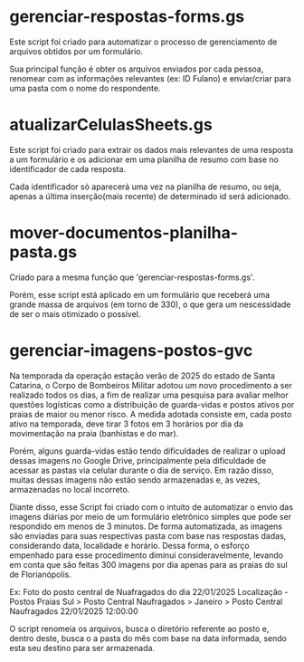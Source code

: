 # gerenciar-respostas-forms.gs

Este script foi criado para automatizar o processo de gerenciamento de arquivos obtidos por um formulário.

Sua principal função é obter os arquivos enviados por cada pessoa, renomear com as informações relevantes (ex: ID Fulano) e enviar/criar para uma pasta com o nome do respondente.

# atualizarCelulasSheets.gs

Este script foi criado para extrair os dados mais relevantes de uma resposta a um formulário e os adicionar em uma planilha de resumo com base no identificador de cada resposta.

Cada identificador só aparecerá uma vez na planilha de resumo, ou seja, apenas a última inserção(mais recente) de determinado id será adicionado.

# mover-documentos-planilha-pasta.gs

Criado para a mesma função que 'gerenciar-respostas-forms.gs'.

Porém, esse script está aplicado em um formulário que receberá uma grande massa de arquivos (em torno de 330), o que gera um nescessidade de ser o mais otimizado o possível. 

# gerenciar-imagens-postos-gvc

Na temporada da operação estação verão de 2025 do estado de Santa Catarina, o Corpo de Bombeiros Militar adotou um novo procedimento a ser realizado todos os dias, a fim de realizar uma pesquisa para avaliar melhor questões logísticas como a distribuição de guarda-vidas e postos ativos por praias de maior ou menor risco. A medida adotada consiste em, cada posto ativo na temporada, deve tirar 3 fotos em 3 horários por dia da movimentação na praia (banhistas e do mar).

Porém, alguns guarda-vidas estão tendo dificuldades de realizar o upload dessas imagens no Google Drive, principalmente pela dificuldade de acessar as pastas via celular durante o dia de serviço. Em razão disso, muitas dessas imagens não estão sendo armazenadas e, às vezes, armazenadas no local incorreto.

Diante disso, esse Script foi criado com o intuito de automatizar o envio das imagens diárias por meio de um formulário eletrônico simples que pode ser respondido em menos de 3 minutos. De forma automatizada, as imagens são enviadas para suas respectivas pasta com base nas respostas dadas, considerando data, localidade e horário. Dessa forma, o esforço empenhado para esse procedimento diminui consideravelmente, levando em conta que são feitas 300 imagens por dia apenas para as praias do sul de Florianópolis.

Ex: Foto do posto central de Nuafragados do dia 22/01/2025
    Localização - Postos Praias Sul > Posto Central Naufragados > Janeiro > Posto Central Naufragados 22/01/2025 12:00:00 

O script renomeia os arquivos, busca o diretório referente ao posto e, dentro deste, busca o a pasta do mês com base na data informada, sendo esta seu destino para ser armazenada. 


